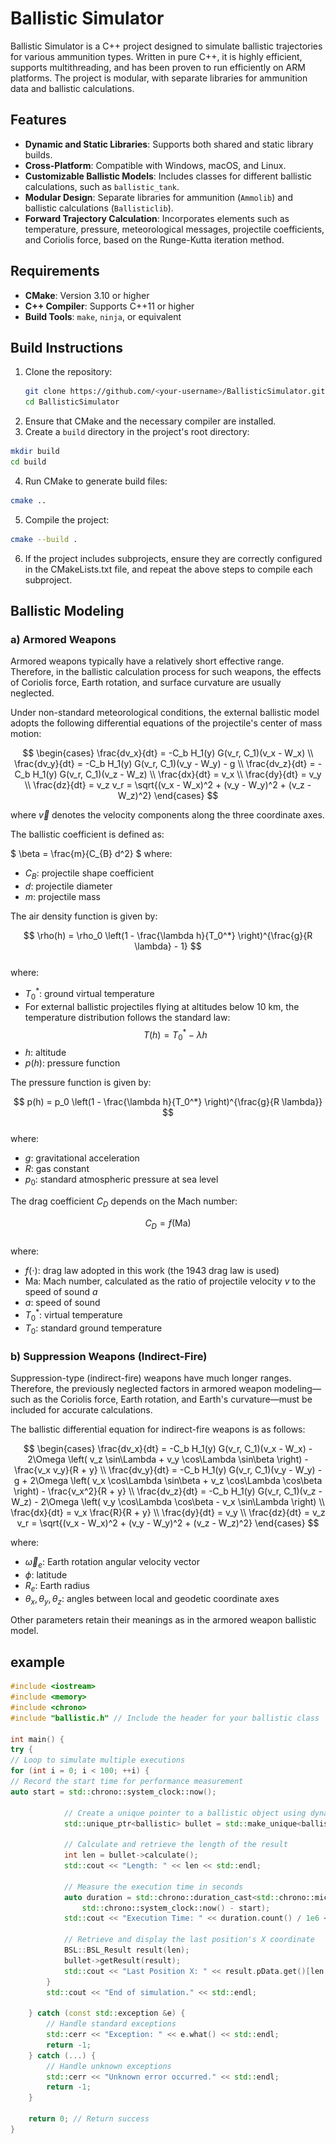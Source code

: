 # Ballistic Simulator

Ballistic Simulator is a C++ project designed to simulate ballistic trajectories for various ammunition types. Written in pure C++, it is highly efficient, supports multithreading, and has been proven to run efficiently on ARM platforms. The project is modular, with separate libraries for ammunition data and ballistic calculations.

[//]: # (<div style="display: flex; justify-content: space-around;">)

[//]: # (  <img src="fig/fig1.gif" alt="Figure 1" style="width: 45%;" />)

[//]: # (  <img src="fig/fig2.png" alt="Figure 2" style="width: 45%;" />)

[//]: # (</div>)

## Features
- **Dynamic and Static Libraries**: Supports both shared and static library builds.
- **Cross-Platform**: Compatible with Windows, macOS, and Linux.
- **Customizable Ballistic Models**: Includes classes for different ballistic calculations, such as `ballistic_tank`.
- **Modular Design**: Separate libraries for ammunition (`Ammolib`) and ballistic calculations (`Ballisticlib`).
- **Forward Trajectory Calculation**: Incorporates elements such as temperature, pressure, meteorological messages, projectile coefficients, and Coriolis force, based on the Runge-Kutta iteration method.

## Requirements

- **CMake**: Version 3.10 or higher
- **C++ Compiler**: Supports C++11 or higher
- **Build Tools**: `make`, `ninja`, or equivalent

## Build Instructions

1. Clone the repository:
   ```bash
   git clone https://github.com/<your-username>/BallisticSimulator.git
   cd BallisticSimulator
   ```
2. Ensure that CMake and the necessary compiler are installed.
3. Create a `build` directory in the project's root directory:
  ```bash
  mkdir build
  cd build
  ```
4. Run CMake to generate build files:
  ```bash
  cmake ..
  ```
5. Compile the project:
  ```bash
  cmake --build .
  ```
6. If the project includes subprojects, ensure they are correctly configured in the CMakeLists.txt file, and repeat the above steps to compile each subproject.



## Ballistic Modeling
### a) Armored Weapons

Armored weapons typically have a relatively short effective range. Therefore, in the ballistic calculation process for such weapons, the effects of Coriolis force, Earth rotation, and surface curvature are usually neglected.

Under non-standard meteorological conditions, the external ballistic model adopts the following differential equations of the projectile's center of mass motion:

$$
\begin{cases}
\frac{dv_x}{dt} = -C_b H_1(y) G(v_r, C_1)(v_x - W_x) \\
\frac{dv_y}{dt} = -C_b H_1(y) G(v_r, C_1)(v_y - W_y) - g \\
\frac{dv_z}{dt} = -C_b H_1(y) G(v_r, C_1)(v_z - W_z) \\
\frac{dx}{dt} = v_x \\
\frac{dy}{dt} = v_y \\
\frac{dz}{dt} = v_z
v_r = \sqrt{(v_x - W_x)^2 + (v_y - W_y)^2 + (v_z - W_z)^2}
\end{cases}
$$

where $\vec{v}$ denotes the velocity components along the three coordinate axes.

The ballistic coefficient is defined as:

$
\beta = \frac{m}{C_{B} d^2}
$
where:
- $C_B$: projectile shape coefficient
- $d$: projectile diameter
- $m$: projectile mass

The air density function is given by:

$$
\rho(h) = \rho_0 \left(1 - \frac{\lambda h}{T_0^*} \right)^{\frac{g}{R \lambda} - 1}
$$  
where:
- $T_0^*$: ground virtual temperature
- For external ballistic projectiles flying at altitudes below 10 km, the temperature distribution follows the standard law:  
  $$
  T(h) = T_0^* - \lambda h
  $$
- $h$: altitude
- $p(h)$: pressure function

The pressure function is given by:

$$
p(h) = p_0 \left(1 - \frac{\lambda h}{T_0^*} \right)^{\frac{g}{R \lambda}}
$$  
where:
- $g$: gravitational acceleration
- $R$: gas constant
- $p_0$: standard atmospheric pressure at sea level

The drag coefficient $C_D$ depends on the Mach number:
 
$$
C_D = f(\text{Ma})
$$  
where:
- $f(\cdot)$: drag law adopted in this work (the 1943 drag law is used)
- $\text{Ma}$: Mach number, calculated as the ratio of projectile velocity $v$ to the speed of sound $a$
- $a$: speed of sound
- $T_0^*$: virtual temperature
- $T_0$: standard ground temperature

### b) Suppression Weapons (Indirect-Fire)

Suppression-type (indirect-fire) weapons have much longer ranges. Therefore, the previously neglected factors in armored weapon modeling—such as the Coriolis force, Earth rotation, and Earth's curvature—must be included for accurate calculations.

The ballistic differential equation for indirect-fire weapons is as follows:

$$
\begin{cases}
\frac{dv_x}{dt} = -C_b H_1(y) G(v_r, C_1)(v_x - W_x) - 2\Omega \left( v_z \sin\Lambda + v_y \cos\Lambda \sin\beta \right) - \frac{v_x v_y}{R + y} \\
\frac{dv_y}{dt} = -C_b H_1(y) G(v_r, C_1)(v_y - W_y) - g + 2\Omega \left( v_x \cos\Lambda \sin\beta + v_z \cos\Lambda \cos\beta \right) - \frac{v_x^2}{R + y} \\
\frac{dv_z}{dt} = -C_b H_1(y) G(v_r, C_1)(v_z - W_z) - 2\Omega \left( v_y \cos\Lambda \cos\beta - v_x \sin\Lambda \right) \\
\frac{dx}{dt} = v_x \frac{R}{R + y} \\
\frac{dy}{dt} = v_y \\
\frac{dz}{dt} = v_z
v_r = \sqrt{(v_x - W_x)^2 + (v_y - W_y)^2 + (v_z - W_z)^2}
\end{cases}
$$
 
where:
- $\vec{\omega}_e$: Earth rotation angular velocity vector
- $\phi$: latitude
- $R_e$: Earth radius
- $\theta_x, \theta_y, \theta_z$: angles between local and geodetic coordinate axes

Other parameters retain their meanings as in the armored weapon ballistic model.

## example
```cpp
#include <iostream>
#include <memory>
#include <chrono>
#include "ballistic.h" // Include the header for your ballistic class

int main() {
try {
// Loop to simulate multiple executions
for (int i = 0; i < 100; ++i) {
// Record the start time for performance measurement
auto start = std::chrono::system_clock::now();

            // Create a unique pointer to a ballistic object using dynamic allocation
            std::unique_ptr<ballistic> bullet = std::make_unique<ballistic>(BSL::NAME_AK47, 10, BSL::BSL_Initialize_Para());

            // Calculate and retrieve the length of the result
            int len = bullet->calculate();
            std::cout << "Length: " << len << std::endl;

            // Measure the execution time in seconds
            auto duration = std::chrono::duration_cast<std::chrono::microseconds>(
                std::chrono::system_clock::now() - start);
            std::cout << "Execution Time: " << duration.count() / 1e6 << "s" << std::endl;

            // Retrieve and display the last position's X coordinate
            BSL::BSL_Result result(len);
            bullet->getResult(result);
            std::cout << "Last Position X: " << result.pData.get()[len - 1].Pos_x << std::endl;
        }
        std::cout << "End of simulation." << std::endl;

    } catch (const std::exception &e) {
        // Handle standard exceptions
        std::cerr << "Exception: " << e.what() << std::endl;
        return -1;
    } catch (...) {
        // Handle unknown exceptions
        std::cerr << "Unknown error occurred." << std::endl;
        return -1;
    }

    return 0; // Return success
}
```